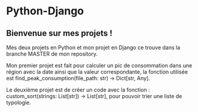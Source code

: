 # Python-Django
## Bienvenue sur mes projets ! 

Mes deux projets en Python et mon projet en Django ce trouve dans la branche MASTER de mon repository.

Mon premier projet est fait pour calculer un pic de consommation dans une région avec la date ainsi que la valeur correspondante, la fonction utilisée est find_peak_consumption(file_path: str) -> Dict[str, Any].

Le deuxième projet est de créer un code avec la fonction : custom_sort(strings: List[str]) -> List[str], pour pouvoir trier une liste de typologie.
